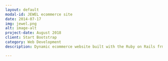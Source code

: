 ```yaml
---
layout: default
modal-id: JEWEL ecommerce site
date: 2014-07-17
img: jewel.png
alt: image-alt
project-date: August 2018
client: Start Bootstrap
category: Web Development
description: Dynamic ecommerce website built with the Ruby on Rails frmework using Amazon Web Services environment. 

---
```

